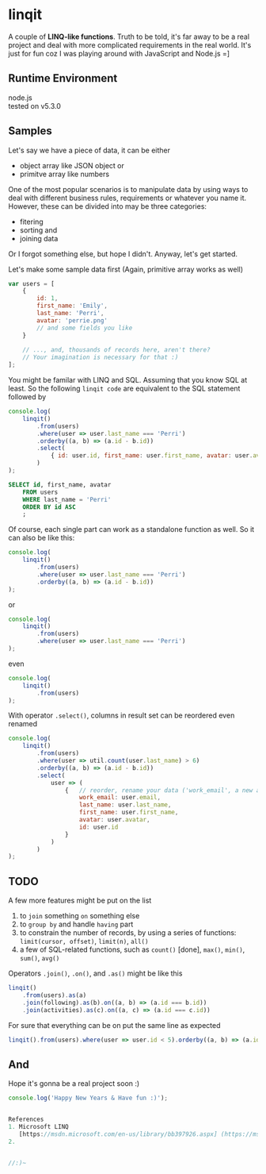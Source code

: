 # linqit
A couple of **LINQ-like functions**.
Truth to be told, it's far away to be a real project and deal with more complicated requirements in the real world.
It's just for fun coz I was playing around with JavaScript and Node.js =]


## Runtime Environment
node.js  
tested on v5.3.0


## Samples
Let's say we have a piece of data, it can be either
* object array like JSON object or
* primitve array like numbers

One of the most popular scenarios is to manipulate data by using ways to deal with different business rules, requirements or whatever you name it.
However, these can be divided into may be three categories:
* fitering
* sorting and
* joining data

Or I forgot something else, but hope I didn't. Anyway, let's get started.

Let's make some sample data first (Again, primitive array works as well)
```javascript
var users = [
    {
        id: 1,
        first_name: 'Emily',
        last_name: 'Perri',
        avatar: 'perrie.png'
        // and some fields you like
    }
    
    // ..., and, thousands of records here, aren't there?
    // Your imagination is necessary for that :)
];
```

You might be familar with LINQ and SQL. Assuming that you know SQL at least.
So the following ``linqit code`` are equivalent to the SQL statement followed by
```javascript
console.log(
    linqit()
        .from(users)
        .where(user => user.last_name === 'Perri')
        .orderby((a, b) => (a.id - b.id))
        .select(
            { id: user.id, first_name: user.first_name, avatar: user.avatar }
        )
);
```

```sql
SELECT id, first_name, avatar
    FROM users
    WHERE last_name = 'Perri'
    ORDER BY id ASC
    ;
```


Of course, each single part can work as a standalone function as well. So it can also be like this:

```javascript
console.log(
    linqit()
        .from(users)
        .where(user => user.last_name === 'Perri')
        .orderby((a, b) => (a.id - b.id))
);
```
or
```javascript
console.log(
    linqit()
        .from(users)
        .where(user => user.last_name === 'Perri')
);
```
even
```javascript
console.log(
    linqit()
        .from(users)
);
```


With operator ``.select()``, columns in result set can be reordered even renamed

```javascript
console.log(
    linqit()
        .from(users)
        .where(user => util.count(user.last_name) > 6)
        .orderby((a, b) => (a.id - b.id))
        .select(
            user => (
                {   // reorder, rename your data ('work_email', a new alias given here, like SQL keyword AS)
                    work_email: user.email,
                    last_name: user.last_name,
                    first_name: user.first_name,
                    avatar: user.avatar,
                    id: user.id
                }
            )
        )
);
```


## TODO
A few more features might be put on the list

1. to ``join`` something ``on`` something else
2. to ``group by`` and handle ``having`` part
3. to constrain the number of records, by using a series of functions: ``limit(cursor, offset)``, ``limit(n)``, ``all()``
4. a few of SQL-related functions, such as ``count()`` [done], ``max()``, ``min()``, ``sum()``, ``avg()``

Operators ``.join()``, ``.on()``, and ``.as()`` might be like this
```javascript
linqit()
    .from(users).as(a)
    .join(following).as(b).on((a, b) => (a.id === b.id))
    .join(activities).as(c).on((a, c) => (a.id === c.id))
```


For sure that everything can be on put the same line as expected
```javascript
linqit().from(users).where(user => user.id < 5).orderby((a, b) => (a.id - b.id)).select(user => ({ id: user.id, first_name: user.first_name }));
```


## And
Hope it's gonna be a real project soon :)

```javascript
console.log('Happy New Years & Have fun :)');


References
1. Microsoft LINQ
   [https://msdn.microsoft.com/en-us/library/bb397926.aspx] (https://msdn.microsoft.com/en-us/library/bb397926.aspx)
2. 


//:)~
```

